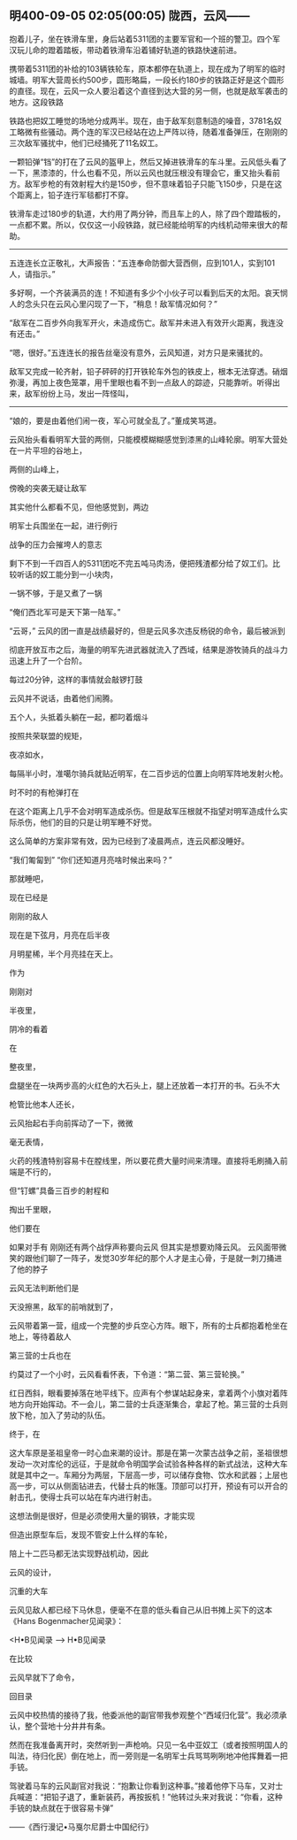 ## 明400-09-05 02:05(00:05) 陇西，云风——

抱着儿子，坐在铁滑车里，身后站着5311团的主要军官和一个班的警卫。四个军汉玩儿命的蹬着踏板，带动着铁滑车沿着铺好轨道的铁路快速前进。

携带着5311团的补给的103辆铁轮车，原本都停在轨道上，现在成为了明军的临时城墙。明军大营周长约500步，圆形略扁，一段长约180步的铁路正好是这个圆形的直径。现在，云风一众人要沿着这个直径到达大营的另一侧，也就是敌军袭击的地方。这段铁路

铁路也把奴工睡觉的场地分成两半。现在，由于敌军刻意制造的噪音，3781名奴工略微有些骚动。两个连的军汉已经站在边上严阵以待，随着准备弹压，在刚刚的三次敌军骚扰中，他们已经捅死了11名奴工。

一颗铅弹“铛”的打在了云风的盔甲上，然后又掉进铁滑车的车斗里。云风低头看了一下，黑漆漆的，什么也看不见，所以云风也就压根没有理会它，重又抬头看前方。敌军步枪的有效射程大约是150步，但不意味着铅子只能飞150步，只是在这个距离上，铅子连行军毯都打不穿。

铁滑车走过180步的轨道，大约用了两分钟，而且车上的人，除了四个蹬踏板的，一点都不累。所以，仅仅这一小段铁路，就已经能给明军的内线机动带来很大的帮助。

***

五连连长立正敬礼，大声报告：“五连奉命防御大营西侧，应到101人，实到101人，请指示。”

多好啊，一个齐装满员的连！不知道有多少个小伙子可以看到后天的太阳。哀天悯人的念头只在云风心里闪现了一下，“稍息！敌军情况如何？”

“敌军在二百步外向我军开火，未造成伤亡。敌军并未进入有效开火距离，我连没有还击。”

“嗯，很好。”五连连长的报告丝毫没有意外，云风知道，对方只是来骚扰的。

敌军又完成一轮齐射，铅子砰砰的打开铁轮车外包的铁皮上，根本无法穿透。硝烟弥漫，再加上夜色笼罩，用千里眼也看不到一点敌人的踪迹，只能靠听。听得出来，敌军纷纷上马，发出一阵怪叫，

***

“娘的，要是由着他们闹一夜，军心可就全乱了。”董成笑骂道。

云风抬头看看明军大营的两侧，只能模模糊糊感觉到漆黑的山峰轮廓。明军大营处在一片平坦的谷地上，

两侧的山峰上，

傍晚的突袭无疑让敌军

其实他什么都看不见，但他感觉到，两边


明军士兵围坐在一起，进行例行

战争的压力会摧垮人的意志

剩下不到一千四百人的5311团吃不完五吨马肉汤，便把残渣都分给了奴工们。比较听话的奴工能分到一小块肉，

一锅不够，于是又煮了一锅

“俺们西北军可是天下第一陆军。”


“云哥，” 云风的团一直是战绩最好的，但是云风多次违反杨锐的命令，最后被派到

彻底开放互市之后，海量的明军先进武器就流入了西域，结果是游牧骑兵的战斗力迅速上升了一个台阶。


每过20分钟，这样的事情就会敲锣打鼓

云风并不说话，由着他们闹腾。

五个人，头抵着头躺在一起，都叼着烟斗

按照共荣联盟的规矩，

夜凉如水，

每隔半小时，准噶尔骑兵就贴近明军，在二百步远的位置上向明军阵地发射火枪。

时不时的有枪弹打在

在这个距离上几乎不会对明军造成杀伤。但是敌军压根就不指望对明军造成什么实际杀伤，他们的目的只是让明军睡不好觉。

这么简单的方案非常有效，因为已经到了凌晨两点，连云风都没睡好。

“我们匍匐到” “你们还知道月亮啥时候出来吗？”

那就睡吧，

现在已经是

刚刚的敌人

现在是下弦月，月亮在后半夜

月明星稀，半个月亮挂在天上。

作为

刚刚对

半夜里，

阴冷的看着

在

整夜里，

盘腿坐在一块两步高的火红色的大石头上，腿上还放着一本打开的书。石头不大

枪管比他本人还长，

云风抬起右手向前挥动了一下，微微

毫无表情，

火药的残渣特别容易卡在膛线里，所以要花费大量时间来清理。直接将毛刷捅入前端是不行的，

但“钉螺”具备三百步的射程和

掏出千里眼，

他们要在

如果对手有 刚刚还有两个战俘声称要向云风 但其实是想要劝降云风。 云风面带微笑的跟他们聊了一阵子，发觉30岁年纪的那个人才是主心骨，于是就一刺刀捅进了他的脖子

云风无法判断他们是

天没擦黑，敌军的前哨就到了，

云风带着第一营，组成一个完整的步兵空心方阵。眼下，所有的士兵都抱着枪坐在地上，等待着敌人

第三营的士兵也在

约莫过了一个小时，云风看看怀表，下令道：“第二营、第三营轮换。”

红日西斜，眼看要掉落在地平线下。应声有个参谋站起身来，拿着两个小旗对着阵地方向开始挥动。不一会儿，第二营的士兵逐渐集合，拿起了枪。第三营的士兵则放下枪，加入了劳动的队伍。

终于，在

这大车原是圣祖皇帝一时心血来潮的设计。那是在第一次蒙古战争之前，圣祖很想发动一次对库伦的远征，于是就命令明国学会试验各种各样的新式战法，这种大车就是其中之一。车厢分为两层，下层高一步，可以储存食物、饮水和武器；上层也高一步，可以从侧面钻进去，代替士兵的帐篷。顶部可以打开，预设有可以开合的射击孔，使得士兵可以站在车内进行射击。

这想法倒是很好，但是必须使用大量的钢铁，才能实现

但造出原型车后，发现不管安上什么样的车轮，

陪上十二匹马都无法实现野战机动，因此

云风的设计，

沉重的大车

云风见敌人都已经下马休息，便毫不在意的低头看自己从旧书摊上买下的这本《Hans Bogenmacher见闻录》：

<H•B见闻录
--> H•B见闻录

在比较

云风早就下了命令，

回目录

云风中校热情的接待了我，他委派他的副官带我参观整个“西域归化营”。我必须承认，整个营地十分井井有条。

然而在我准备离开时，突然听到一声枪响。只见一名中亚奴工（或者按照明国人的叫法，待归化民）倒在地上，而一旁则是一名明军士兵骂骂咧咧地冲他挥舞着一把手铳。

驾驶着马车的云风副官对我说：“抱歉让你看到这种事。”接着他停下马车，又对士兵喊道：“把铅子退了，重新装药，再按扳机！”他转过头来对我说：“你看，这种手铳的缺点就在于很容易卡弹”

——《西行漫记•马戛尔尼爵士中国纪行》